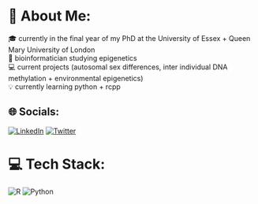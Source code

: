 # 💫 About Me:
🎓 currently in the final year of my PhD at the University of Essex + Queen Mary University of London<br>🧬 bioinformatician studying epigenetics<br>💻 current projects (autosomal sex differences, inter individual DNA methylation + environmental epigenetics)<br>💡 currently learning python + rcpp


## 🌐 Socials:
[![LinkedIn](https://img.shields.io/badge/LinkedIn-%230077B5.svg?logo=linkedin&logoColor=white)](https://linkedin.com/in/OliviaAGrant) [![Twitter](https://img.shields.io/badge/Twitter-%231DA1F2.svg?logo=Twitter&logoColor=white)](https://twitter.com/Olivia_A_Grant) 

# 💻 Tech Stack:
![R](https://img.shields.io/badge/r-%23276DC3.svg?style=plastic&logo=r&logoColor=white) ![Python](https://img.shields.io/badge/python-3670A0?style=plastic&logo=python&logoColor=ffdd54)
